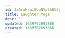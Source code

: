 ```yaml
---
id: 1aGrxHraiSbuNVp5h0UJj
title: Laughter Yoga
desc: ''
updated: 1639762693868
created: 1639762693868
---
```


